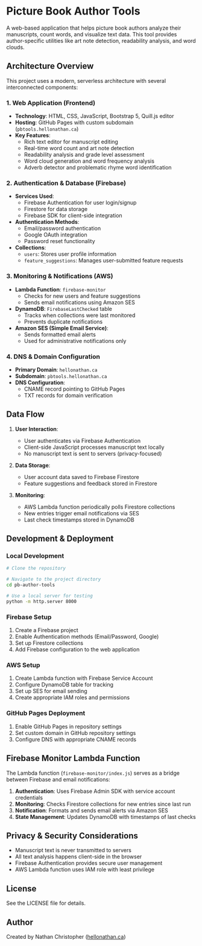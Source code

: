 # Picture Book Author Tools

A web-based application that helps picture book authors analyze their manuscripts, count words, and visualize text data. This tool provides author-specific utilities like art note detection, readability analysis, and word clouds.

## Architecture Overview

This project uses a modern, serverless architecture with several interconnected components:

### 1. Web Application (Frontend)

- **Technology**: HTML, CSS, JavaScript, Bootstrap 5, Quill.js editor
- **Hosting**: GitHub Pages with custom subdomain (`pbtools.hellonathan.ca`)
- **Key Features**:
  - Rich text editor for manuscript editing
  - Real-time word count and art note detection
  - Readability analysis and grade level assessment
  - Word cloud generation and word frequency analysis
  - Adverb detector and problematic rhyme word identification

### 2. Authentication & Database (Firebase)

- **Services Used**:
  - Firebase Authentication for user login/signup
  - Firestore for data storage
  - Firebase SDK for client-side integration
- **Authentication Methods**:
  - Email/password authentication
  - Google OAuth integration
  - Password reset functionality
- **Collections**:
  - `users`: Stores user profile information
  - `feature_suggestions`: Manages user-submitted feature requests

### 3. Monitoring & Notifications (AWS)

- **Lambda Function**: `firebase-monitor`
  - Checks for new users and feature suggestions
  - Sends email notifications using Amazon SES
- **DynamoDB**: `FirebaseLastChecked` table
  - Tracks when collections were last monitored
  - Prevents duplicate notifications
- **Amazon SES (Simple Email Service)**:
  - Sends formatted email alerts
  - Used for administrative notifications only

### 4. DNS & Domain Configuration

- **Primary Domain**: `hellonathan.ca` 
- **Subdomain**: `pbtools.hellonathan.ca`
- **DNS Configuration**:
  - CNAME record pointing to GitHub Pages
  - TXT records for domain verification

## Data Flow

1. **User Interaction**:
   - User authenticates via Firebase Authentication
   - Client-side JavaScript processes manuscript text locally
   - No manuscript text is sent to servers (privacy-focused)

2. **Data Storage**:
   - User account data saved to Firebase Firestore
   - Feature suggestions and feedback stored in Firestore

3. **Monitoring**:
   - AWS Lambda function periodically polls Firestore collections
   - New entries trigger email notifications via SES
   - Last check timestamps stored in DynamoDB

## Development & Deployment

### Local Development

```bash
# Clone the repository

# Navigate to the project directory
cd pb-author-tools

# Use a local server for testing
python -m http.server 8000
```

### Firebase Setup

1. Create a Firebase project
2. Enable Authentication methods (Email/Password, Google)
3. Set up Firestore collections
4. Add Firebase configuration to the web application

### AWS Setup

1. Create Lambda function with Firebase Service Account
2. Configure DynamoDB table for tracking
3. Set up SES for email sending
4. Create appropriate IAM roles and permissions

### GitHub Pages Deployment

1. Enable GitHub Pages in repository settings
2. Set custom domain in GitHub repository settings
3. Configure DNS with appropriate CNAME records

## Firebase Monitor Lambda Function

The Lambda function (`firebase-monitor/index.js`) serves as a bridge between Firebase and email notifications:

1. **Authentication**: Uses Firebase Admin SDK with service account credentials
2. **Monitoring**: Checks Firestore collections for new entries since last run
3. **Notification**: Formats and sends email alerts via Amazon SES
4. **State Management**: Updates DynamoDB with timestamps of last checks

## Privacy & Security Considerations

- Manuscript text is never transmitted to servers
- All text analysis happens client-side in the browser
- Firebase Authentication provides secure user management
- AWS Lambda function uses IAM role with least privilege

## License

See the LICENSE file for details.

## Author

Created by Nathan Christopher ([hellonathan.ca](https://hellonathan.ca))
